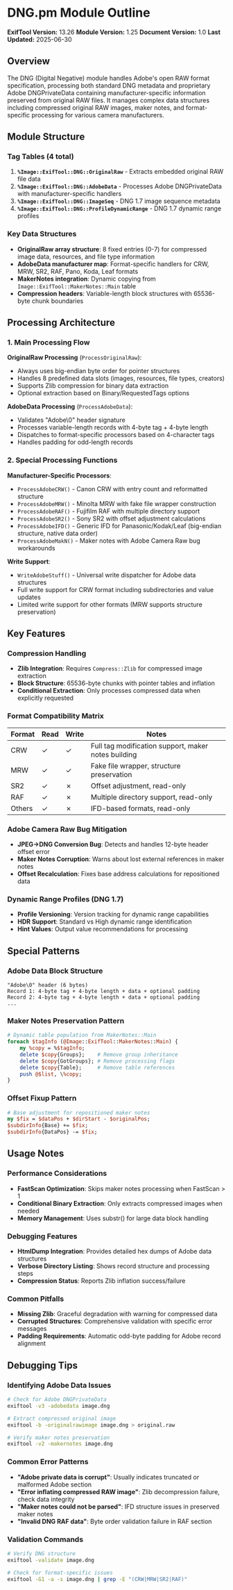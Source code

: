 # DNG.pm Module Outline

**ExifTool Version:** 13.26
**Module Version:** 1.25
**Document Version:** 1.0
**Last Updated:** 2025-06-30

## Overview

The DNG (Digital Negative) module handles Adobe's open RAW format specification, processing both standard DNG metadata and proprietary Adobe DNGPrivateData containing manufacturer-specific information preserved from original RAW files. It manages complex data structures including compressed original RAW images, maker notes, and format-specific processing for various camera manufacturers.

## Module Structure

### Tag Tables (4 total)

1. **`%Image::ExifTool::DNG::OriginalRaw`** - Extracts embedded original RAW file data
2. **`%Image::ExifTool::DNG::AdobeData`** - Processes Adobe DNGPrivateData with manufacturer-specific handlers
3. **`%Image::ExifTool::DNG::ImageSeq`** - DNG 1.7 image sequence metadata
4. **`%Image::ExifTool::DNG::ProfileDynamicRange`** - DNG 1.7 dynamic range profiles

### Key Data Structures

- **OriginalRaw array structure**: 8 fixed entries (0-7) for compressed image data, resources, and file type information
- **AdobeData manufacturer map**: Format-specific handlers for CRW, MRW, SR2, RAF, Pano, Koda, Leaf formats
- **MakerNotes integration**: Dynamic copying from `Image::ExifTool::MakerNotes::Main` table
- **Compression headers**: Variable-length block structures with 65536-byte chunk boundaries

## Processing Architecture

### 1. Main Processing Flow

**OriginalRaw Processing** (`ProcessOriginalRaw`):

- Always uses big-endian byte order for pointer structures
- Handles 8 predefined data slots (images, resources, file types, creators)
- Supports Zlib compression for binary data extraction
- Optional extraction based on Binary/RequestedTags options

**AdobeData Processing** (`ProcessAdobeData`):

- Validates "Adobe\0" header signature
- Processes variable-length records with 4-byte tag + 4-byte length
- Dispatches to format-specific processors based on 4-character tags
- Handles padding for odd-length records

### 2. Special Processing Functions

**Manufacturer-Specific Processors**:

- `ProcessAdobeCRW()` - Canon CRW with entry count and reformatted structure
- `ProcessAdobeMRW()` - Minolta MRW with fake file wrapper construction
- `ProcessAdobeRAF()` - Fujifilm RAF with multiple directory support
- `ProcessAdobeSR2()` - Sony SR2 with offset adjustment calculations
- `ProcessAdobeIFD()` - Generic IFD for Panasonic/Kodak/Leaf (big-endian structure, native data order)
- `ProcessAdobeMakN()` - Maker notes with Adobe Camera Raw bug workarounds

**Write Support**:

- `WriteAdobeStuff()` - Universal write dispatcher for Adobe data structures
- Full write support for CRW format including subdirectories and value updates
- Limited write support for other formats (MRW supports structure preservation)

## Key Features

### Compression Handling

- **Zlib Integration**: Requires `Compress::Zlib` for compressed image extraction
- **Block Structure**: 65536-byte chunks with pointer tables and inflation
- **Conditional Extraction**: Only processes compressed data when explicitly requested

### Format Compatibility Matrix

| Format | Read | Write | Notes                                               |
| ------ | ---- | ----- | --------------------------------------------------- |
| CRW    | ✓    | ✓     | Full tag modification support, maker notes building |
| MRW    | ✓    | ✓     | Fake file wrapper, structure preservation           |
| SR2    | ✓    | ✗     | Offset adjustment, read-only                        |
| RAF    | ✓    | ✗     | Multiple directory support, read-only               |
| Others | ✓    | ✗     | IFD-based formats, read-only                        |

### Adobe Camera Raw Bug Mitigation

- **JPEG→DNG Conversion Bug**: Detects and handles 12-byte header offset error
- **Maker Notes Corruption**: Warns about lost external references in maker notes
- **Offset Recalculation**: Fixes base address calculations for repositioned data

### Dynamic Range Profiles (DNG 1.7)

- **Profile Versioning**: Version tracking for dynamic range capabilities
- **HDR Support**: Standard vs High dynamic range identification
- **Hint Values**: Output value recommendations for processing

## Special Patterns

### Adobe Data Block Structure

```
"Adobe\0" header (6 bytes)
Record 1: 4-byte tag + 4-byte length + data + optional padding
Record 2: 4-byte tag + 4-byte length + data + optional padding
...
```

### Maker Notes Preservation Pattern

```perl
# Dynamic table population from MakerNotes::Main
foreach $tagInfo (@Image::ExifTool::MakerNotes::Main) {
    my %copy = %$tagInfo;
    delete $copy{Groups};    # Remove group inheritance
    delete $copy{GotGroups}; # Remove processing flags
    delete $copy{Table};     # Remove table references
    push @$list, \%copy;
}
```

### Offset Fixup Pattern

```perl
# Base adjustment for repositioned maker notes
my $fix = $dataPos + $dirStart - $originalPos;
$subdirInfo{Base} += $fix;
$subdirInfo{DataPos} -= $fix;
```

## Usage Notes

### Performance Considerations

- **FastScan Optimization**: Skips maker notes processing when FastScan > 1
- **Conditional Binary Extraction**: Only extracts compressed images when needed
- **Memory Management**: Uses substr() for large data block handling

### Debugging Features

- **HtmlDump Integration**: Provides detailed hex dumps of Adobe data structures
- **Verbose Directory Listing**: Shows record structure and processing steps
- **Compression Status**: Reports Zlib inflation success/failure

### Common Pitfalls

- **Missing Zlib**: Graceful degradation with warning for compressed data
- **Corrupted Structures**: Comprehensive validation with specific error messages
- **Padding Requirements**: Automatic odd-byte padding for Adobe record alignment

## Debugging Tips

### Identifying Adobe Data Issues

```bash
# Check for Adobe DNGPrivateData
exiftool -v3 -adobedata image.dng

# Extract compressed original image
exiftool -b -originalrawimage image.dng > original.raw

# Verify maker notes preservation
exiftool -v2 -makernotes image.dng
```

### Common Error Patterns

- **"Adobe private data is corrupt"**: Usually indicates truncated or malformed Adobe section
- **"Error inflating compressed RAW image"**: Zlib decompression failure, check data integrity
- **"Maker notes could not be parsed"**: IFD structure issues in preserved maker notes
- **"Invalid DNG RAF data"**: Byte order validation failure in RAF section

### Validation Commands

```bash
# Verify DNG structure
exiftool -validate image.dng

# Check for format-specific issues
exiftool -G1 -a -s image.dng | grep -E "(CRW|MRW|SR2|RAF)"
```
